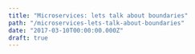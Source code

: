 ```yaml
---
title: "Microservices: lets talk about boundaries"
path: "/microservices-lets-talk-about-boundaries"
date: "2017-03-10T00:00:00.000Z"
draft: true
---
```



